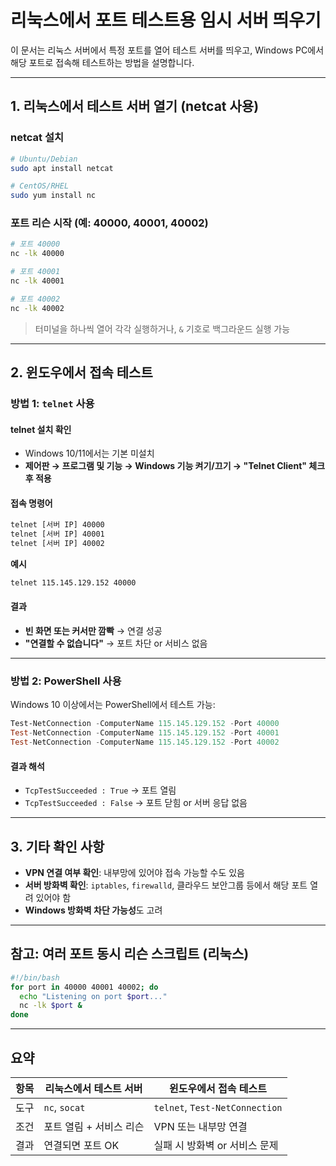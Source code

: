 # 리눅스에서 포트 테스트용 임시 서버 띄우기

이 문서는 리눅스 서버에서 특정 포트를 열어 테스트 서버를 띄우고, Windows PC에서 해당 포트로 접속해 테스트하는 방법을 설명합니다.

---

## 1. 리눅스에서 테스트 서버 열기 (netcat 사용)

### netcat 설치

```bash
# Ubuntu/Debian
sudo apt install netcat

# CentOS/RHEL
sudo yum install nc
````

### 포트 리슨 시작 (예: 40000, 40001, 40002)

```bash
# 포트 40000
nc -lk 40000

# 포트 40001
nc -lk 40001

# 포트 40002
nc -lk 40002
```

> 터미널을 하나씩 열어 각각 실행하거나, `&` 기호로 백그라운드 실행 가능

---

## 2. 윈도우에서 접속 테스트

### 방법 1: `telnet` 사용

#### telnet 설치 확인

* Windows 10/11에서는 기본 미설치
* **제어판 → 프로그램 및 기능 → Windows 기능 켜기/끄기 → "Telnet Client" 체크 후 적용**

#### 접속 명령어

```cmd
telnet [서버 IP] 40000
telnet [서버 IP] 40001
telnet [서버 IP] 40002
```

**예시**

```cmd
telnet 115.145.129.152 40000
```

#### 결과

* **빈 화면 또는 커서만 깜빡** → 연결 성공
* **"연결할 수 없습니다"** → 포트 차단 or 서비스 없음

---

### 방법 2: PowerShell 사용

Windows 10 이상에서는 PowerShell에서 테스트 가능:

```powershell
Test-NetConnection -ComputerName 115.145.129.152 -Port 40000
Test-NetConnection -ComputerName 115.145.129.152 -Port 40001
Test-NetConnection -ComputerName 115.145.129.152 -Port 40002
```

#### 결과 해석

* `TcpTestSucceeded : True` → 포트 열림
* `TcpTestSucceeded : False` → 포트 닫힘 or 서버 응답 없음

---

## 3. 기타 확인 사항

* **VPN 연결 여부 확인**: 내부망에 있어야 접속 가능할 수도 있음
* **서버 방화벽 확인**: `iptables`, `firewalld`, 클라우드 보안그룹 등에서 해당 포트 열려 있어야 함
* **Windows 방화벽 차단 가능성**도 고려

---

## 참고: 여러 포트 동시 리슨 스크립트 (리눅스)

```bash
#!/bin/bash
for port in 40000 40001 40002; do
  echo "Listening on port $port..."
  nc -lk $port &
done
```

---

## 요약

| 항목 | 리눅스에서 테스트 서버   | 윈도우에서 접속 테스트                   |
| -- | -------------- | ------------------------------ |
| 도구 | `nc`, `socat`  | `telnet`, `Test-NetConnection` |
| 조건 | 포트 열림 + 서비스 리슨 | VPN 또는 내부망 연결                  |
| 결과 | 연결되면 포트 OK     | 실패 시 방화벽 or 서비스 문제             |

